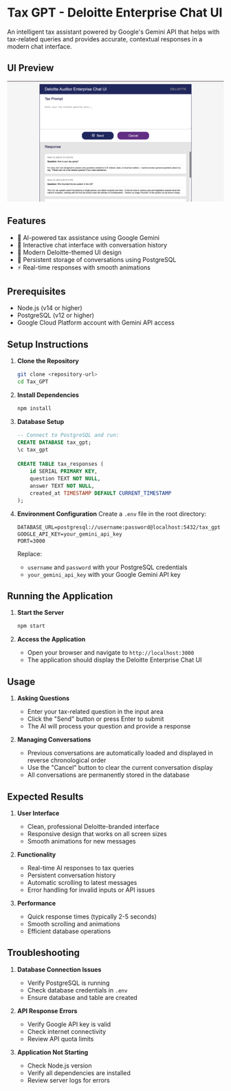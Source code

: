 # Tax GPT - Deloitte Enterprise Chat UI

An intelligent tax assistant powered by Google's Gemini API that helps with tax-related queries and provides accurate, contextual responses in a modern chat interface.

## UI Preview
![Tax GPT UI](https://github.com/princelylopes/tax-gpt/blob/main/UI_Image.png)

## Features

- 🤖 AI-powered tax assistance using Google Gemini
- 💬 Interactive chat interface with conversation history
- 🎨 Modern Deloitte-themed UI design
- 📝 Persistent storage of conversations using PostgreSQL
- ⚡ Real-time responses with smooth animations

## Prerequisites

- Node.js (v14 or higher)
- PostgreSQL (v12 or higher)
- Google Cloud Platform account with Gemini API access

## Setup Instructions

1. **Clone the Repository**
   ```bash
   git clone <repository-url>
   cd Tax_GPT
   ```

2. **Install Dependencies**
   ```bash
   npm install
   ```

3. **Database Setup**
   ```sql
   -- Connect to PostgreSQL and run:
   CREATE DATABASE tax_gpt;
   \c tax_gpt

   CREATE TABLE tax_responses (
       id SERIAL PRIMARY KEY,
       question TEXT NOT NULL,
       answer TEXT NOT NULL,
       created_at TIMESTAMP DEFAULT CURRENT_TIMESTAMP
   );
   ```

4. **Environment Configuration**
   Create a `.env` file in the root directory:
   ```
   DATABASE_URL=postgresql://username:password@localhost:5432/tax_gpt
   GOOGLE_API_KEY=your_gemini_api_key
   PORT=3000
   ```

   Replace:
   - `username` and `password` with your PostgreSQL credentials
   - `your_gemini_api_key` with your Google Gemini API key

## Running the Application

1. **Start the Server**
   ```bash
   npm start
   ```

2. **Access the Application**
   - Open your browser and navigate to `http://localhost:3000`
   - The application should display the Deloitte Enterprise Chat UI

## Usage

1. **Asking Questions**
   - Enter your tax-related question in the input area
   - Click the "Send" button or press Enter to submit
   - The AI will process your question and provide a response

2. **Managing Conversations**
   - Previous conversations are automatically loaded and displayed in reverse chronological order
   - Use the "Cancel" button to clear the current conversation display
   - All conversations are permanently stored in the database

## Expected Results

1. **User Interface**
   - Clean, professional Deloitte-branded interface
   - Responsive design that works on all screen sizes
   - Smooth animations for new messages

2. **Functionality**
   - Real-time AI responses to tax queries
   - Persistent conversation history
   - Automatic scrolling to latest messages
   - Error handling for invalid inputs or API issues

3. **Performance**
   - Quick response times (typically 2-5 seconds)
   - Smooth scrolling and animations
   - Efficient database operations

## Troubleshooting

1. **Database Connection Issues**
   - Verify PostgreSQL is running
   - Check database credentials in `.env`
   - Ensure database and table are created

2. **API Response Errors**
   - Verify Google API key is valid
   - Check internet connectivity
   - Review API quota limits

3. **Application Not Starting**
   - Check Node.js version
   - Verify all dependencies are installed
   - Review server logs for errors
